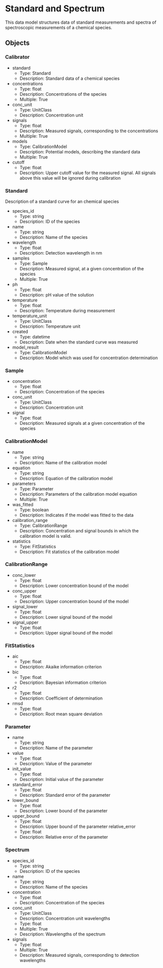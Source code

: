 # Standard and Spectrum

This data model structures data of standard measurements and spectra of spectroscopic measurements of a chemical species.

## Objects

### Calibrator

- standard
  - Type: Standard
  - Description: Standard data of a chemical species
- concentrations
  - Type: float
  - Description: Concentrations of the species
  - Multiple: True
- conc_unit
  - Type: UnitClass
  - Description: Concentration unit
- signals
  - Type: float
  - Description: Measured signals, corresponding to the concentrations
  - Multiple: True
- models
  - Type: CalibrationModel
  - Description: Potential models, describing the standard data
  - Multiple: True
- cutoff
  - Type: float
  - Description: Upper cutoff value for the measured signal. All signals above this value will be ignored during calibration

### Standard

Description of a standard curve for an chemical species

- species_id
  - Type: string
  - Description: ID of the species
- name
  - Type: string
  - Description: Name of the species
- wavelength
  - Type: float
  - Description: Detection wavelength in nm
- samples
  - Type: Sample
  - Description: Measured signal, at a given concentration of the species
  - Multiple: True
- ph
  - Type: float
  - Description: pH value of the solution
- temperature
  - Type: float
  - Description: Temperature during measurement
- temperature_unit
  - Type: UnitClass
  - Description: Temperature unit
- created
  - Type: datetime
  - Description: Date when the standard curve was measured
- model_result
  - Type: CalibrationModel
  - Description: Model which was used for concentration determination


### Sample

- concentration
  - Type: float
  - Description: Concentration of the species
- conc_unit
    - Type: UnitClass
    - Description: Concentration unit
- signal
    - Type: float
    - Description: Measured signals at a given concentration of the species

### CalibrationModel

- name
  - Type: string
  - Description: Name of the calibration model
- equation
  - Type: string
  - Description: Equation of the calibration model
- parameters
  - Type: Parameter
  - Description: Parameters of the calibration model equation
  - Multiple: True
- was_fitted
  - Type: boolean
  - Description: Indicates if the model was fitted to the data
- calibration_range
  - Type: CalibrationRange
  - Description: Concentration and signal bounds in which the calibration model is valid.
- statistics
  - Type: FitStatistics
  - Description: Fit statistics of the calibration model

### CalibrationRange
- conc_lower
  - Type: float
  - Description: Lower concentration bound of the model
- conc_upper
  - Type: float
  - Description: Upper concentration bound of the model
- signal_lower
  - Type: float
  - Description: Lower signal bound of the model
- signal_upper
  - Type: float
  - Description: Upper signal bound of the model

### FitStatistics
- aic
  - Type: float
  - Description: Akaike information criterion
- bic
  - Type: float
  - Description: Bayesian information criterion
- r2
  - Type: float
  - Description: Coefficient of determination
- rmsd
  - Type: float
  - Description: Root mean square deviation

### Parameter

- name
  - Type: string
  - Description: Name of the parameter
- value
  - Type: float
  - Description: Value of the parameter
- init_value
  - Type: float
  - Description: Initial value of the parameter
- standard_error
  - Type: float
  - Description: Standard error of the parameter
- lower_bound
  - Type: float
  - Description: Lower bound of the parameter
- upper_bound
  - Type: float
  - Description: Upper bound of the parameter
relative_error
  - Type: float
  - Description: Relative error of the parameter

### Spectrum

- species_id
  - Type: string
  - Description: ID of the species
- name
  - Type: string
  - Description: Name of the species
- concentration
  - Type: float
  - Description: Concentration of the species
- conc_unit
  - Type: UnitClass
  - Description: Concentration unit
wavelengths
  - Type: float
  - Multiple: True
  - Description: Wavelengths of the spectrum
- signals
  - Type: float
  - Multiple: True
  - Description: Measured signals, corresponding to detection wavelengths
